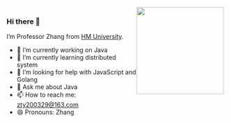 <img src="https://zty1.oss-cn-chengdu.aliyuncs.com/img/pexels-dylan-spangler-11950172.jpg" align="right" style="float: right; margin: 0 5px 0 0;" width="200px" />

### Hi there 👋

I’m Professor Zhang from [HM University](https://github.com/HMUniversity).

- 🔭 I’m currently working on Java
- 🌱 I’m currently learning distributed system
- 🤔 I’m looking for help with JavaScript and Golang
- 💬 Ask me about Java
- 📫 How to reach me: zty200329@163.com
- 😄 Pronouns: Zhang

<!--
**clang-with-gcc/clang-with-gcc** is a ✨ _special_ ✨ repository because its `README.md` (this file) appears on your GitHub profile.

Here are some ideas to get you started:

- 🔭 I’m currently working on ...
- 🌱 I’m currently learning ...
- 👯 I’m looking to collaborate on ...
- 🤔 I’m looking for help with ...
- 💬 Ask me about ...
- 📫 How to reach me: ...
- 😄 Pronouns: ...
- ⚡ Fun fact: ...
-->
